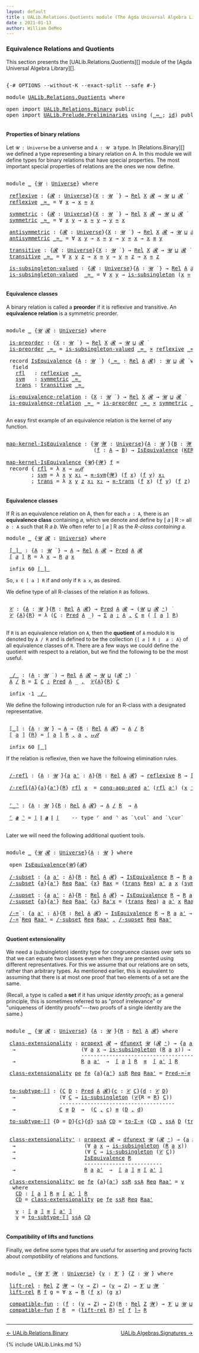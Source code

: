 ```yaml
---
layout: default
title : UALib.Relations.Quotients module (The Agda Universal Algebra Library)
date : 2021-01-13
author: William DeMeo
---
```


### <a id="equivalence-relations-and-quotients">Equivalence Relations and Quotients</a>

This section presents the [UALib.Relations.Quotients][] module of the [Agda Universal Algebra Library][].

<pre class="Agda">

<a id="354" class="Symbol">{-#</a> <a id="358" class="Keyword">OPTIONS</a> <a id="366" class="Pragma">--without-K</a> <a id="378" class="Pragma">--exact-split</a> <a id="392" class="Pragma">--safe</a> <a id="399" class="Symbol">#-}</a>

<a id="404" class="Keyword">module</a> <a id="411" href="UALib.Relations.Quotients.html" class="Module">UALib.Relations.Quotients</a> <a id="437" class="Keyword">where</a>

<a id="444" class="Keyword">open</a> <a id="449" class="Keyword">import</a> <a id="456" href="UALib.Relations.Binary.html" class="Module">UALib.Relations.Binary</a> <a id="479" class="Keyword">public</a>
<a id="486" class="Keyword">open</a> <a id="491" class="Keyword">import</a> <a id="498" href="UALib.Prelude.Preliminaries.html" class="Module">UALib.Prelude.Preliminaries</a> <a id="526" class="Keyword">using</a> <a id="532" class="Symbol">(</a><a id="533" href="MGS-MLTT.html#7080" class="Function Operator">_⇔_</a><a id="536" class="Symbol">;</a> <a id="538" href="MGS-MLTT.html#3744" class="Function">id</a><a id="540" class="Symbol">)</a> <a id="542" class="Keyword">public</a>

</pre>


#### <a id="properties-of-binary-relations">Properties of binary relations</a>

Let `𝓤 : Universe` be a universe and `A : 𝓤 ̇` a type.  In [Relations.Binary][] we defined a type representing a binary relation on A.  In this module we will define types for binary relations that have special properties. The most important special properties of relations are the ones we now define.

<pre class="Agda">

<a id="960" class="Keyword">module</a> <a id="967" href="UALib.Relations.Quotients.html#967" class="Module">_</a> <a id="969" class="Symbol">{</a><a id="970" href="UALib.Relations.Quotients.html#970" class="Bound">𝓤</a> <a id="972" class="Symbol">:</a> <a id="974" href="universes.html#551" class="Postulate">Universe</a><a id="982" class="Symbol">}</a> <a id="984" class="Keyword">where</a>

 <a id="992" href="UALib.Relations.Quotients.html#992" class="Function">reflexive</a> <a id="1002" class="Symbol">:</a> <a id="1004" class="Symbol">{</a><a id="1005" href="UALib.Relations.Quotients.html#1005" class="Bound">𝓡</a> <a id="1007" class="Symbol">:</a> <a id="1009" href="universes.html#551" class="Postulate">Universe</a><a id="1017" class="Symbol">}{</a><a id="1019" href="UALib.Relations.Quotients.html#1019" class="Bound">X</a> <a id="1021" class="Symbol">:</a> <a id="1023" href="UALib.Relations.Quotients.html#970" class="Bound">𝓤</a> <a id="1025" href="universes.html#758" class="Function Operator">̇</a> <a id="1027" class="Symbol">}</a> <a id="1029" class="Symbol">→</a> <a id="1031" href="UALib.Relations.Binary.html#1475" class="Function">Rel</a> <a id="1035" href="UALib.Relations.Quotients.html#1019" class="Bound">X</a> <a id="1037" href="UALib.Relations.Quotients.html#1005" class="Bound">𝓡</a> <a id="1039" class="Symbol">→</a> <a id="1041" href="UALib.Relations.Quotients.html#970" class="Bound">𝓤</a> <a id="1043" href="Agda.Primitive.html#636" class="Primitive Operator">⊔</a> <a id="1045" href="UALib.Relations.Quotients.html#1005" class="Bound">𝓡</a> <a id="1047" href="universes.html#758" class="Function Operator">̇</a>
 <a id="1050" href="UALib.Relations.Quotients.html#992" class="Function">reflexive</a> <a id="1060" href="UALib.Relations.Quotients.html#1060" class="Bound Operator">_≈_</a> <a id="1064" class="Symbol">=</a> <a id="1066" class="Symbol">∀</a> <a id="1068" href="UALib.Relations.Quotients.html#1068" class="Bound">x</a> <a id="1070" class="Symbol">→</a> <a id="1072" href="UALib.Relations.Quotients.html#1068" class="Bound">x</a> <a id="1074" href="UALib.Relations.Quotients.html#1060" class="Bound Operator">≈</a> <a id="1076" href="UALib.Relations.Quotients.html#1068" class="Bound">x</a>

 <a id="1080" href="UALib.Relations.Quotients.html#1080" class="Function">symmetric</a> <a id="1090" class="Symbol">:</a> <a id="1092" class="Symbol">{</a><a id="1093" href="UALib.Relations.Quotients.html#1093" class="Bound">𝓡</a> <a id="1095" class="Symbol">:</a> <a id="1097" href="universes.html#551" class="Postulate">Universe</a><a id="1105" class="Symbol">}{</a><a id="1107" href="UALib.Relations.Quotients.html#1107" class="Bound">X</a> <a id="1109" class="Symbol">:</a> <a id="1111" href="UALib.Relations.Quotients.html#970" class="Bound">𝓤</a> <a id="1113" href="universes.html#758" class="Function Operator">̇</a> <a id="1115" class="Symbol">}</a> <a id="1117" class="Symbol">→</a> <a id="1119" href="UALib.Relations.Binary.html#1475" class="Function">Rel</a> <a id="1123" href="UALib.Relations.Quotients.html#1107" class="Bound">X</a> <a id="1125" href="UALib.Relations.Quotients.html#1093" class="Bound">𝓡</a> <a id="1127" class="Symbol">→</a> <a id="1129" href="UALib.Relations.Quotients.html#970" class="Bound">𝓤</a> <a id="1131" href="Agda.Primitive.html#636" class="Primitive Operator">⊔</a> <a id="1133" href="UALib.Relations.Quotients.html#1093" class="Bound">𝓡</a> <a id="1135" href="universes.html#758" class="Function Operator">̇</a>
 <a id="1138" href="UALib.Relations.Quotients.html#1080" class="Function">symmetric</a> <a id="1148" href="UALib.Relations.Quotients.html#1148" class="Bound Operator">_≈_</a> <a id="1152" class="Symbol">=</a> <a id="1154" class="Symbol">∀</a> <a id="1156" href="UALib.Relations.Quotients.html#1156" class="Bound">x</a> <a id="1158" href="UALib.Relations.Quotients.html#1158" class="Bound">y</a> <a id="1160" class="Symbol">→</a> <a id="1162" href="UALib.Relations.Quotients.html#1156" class="Bound">x</a> <a id="1164" href="UALib.Relations.Quotients.html#1148" class="Bound Operator">≈</a> <a id="1166" href="UALib.Relations.Quotients.html#1158" class="Bound">y</a> <a id="1168" class="Symbol">→</a> <a id="1170" href="UALib.Relations.Quotients.html#1158" class="Bound">y</a> <a id="1172" href="UALib.Relations.Quotients.html#1148" class="Bound Operator">≈</a> <a id="1174" href="UALib.Relations.Quotients.html#1156" class="Bound">x</a>

 <a id="1178" href="UALib.Relations.Quotients.html#1178" class="Function">antisymmetric</a> <a id="1192" class="Symbol">:</a> <a id="1194" class="Symbol">{</a><a id="1195" href="UALib.Relations.Quotients.html#1195" class="Bound">𝓡</a> <a id="1197" class="Symbol">:</a> <a id="1199" href="universes.html#551" class="Postulate">Universe</a><a id="1207" class="Symbol">}{</a><a id="1209" href="UALib.Relations.Quotients.html#1209" class="Bound">X</a> <a id="1211" class="Symbol">:</a> <a id="1213" href="UALib.Relations.Quotients.html#970" class="Bound">𝓤</a> <a id="1215" href="universes.html#758" class="Function Operator">̇</a> <a id="1217" class="Symbol">}</a> <a id="1219" class="Symbol">→</a> <a id="1221" href="UALib.Relations.Binary.html#1475" class="Function">Rel</a> <a id="1225" href="UALib.Relations.Quotients.html#1209" class="Bound">X</a> <a id="1227" href="UALib.Relations.Quotients.html#1195" class="Bound">𝓡</a> <a id="1229" class="Symbol">→</a> <a id="1231" href="UALib.Relations.Quotients.html#970" class="Bound">𝓤</a> <a id="1233" href="Agda.Primitive.html#636" class="Primitive Operator">⊔</a> <a id="1235" href="UALib.Relations.Quotients.html#1195" class="Bound">𝓡</a> <a id="1237" href="universes.html#758" class="Function Operator">̇</a>
 <a id="1240" href="UALib.Relations.Quotients.html#1178" class="Function">antisymmetric</a> <a id="1254" href="UALib.Relations.Quotients.html#1254" class="Bound Operator">_≈_</a> <a id="1258" class="Symbol">=</a> <a id="1260" class="Symbol">∀</a> <a id="1262" href="UALib.Relations.Quotients.html#1262" class="Bound">x</a> <a id="1264" href="UALib.Relations.Quotients.html#1264" class="Bound">y</a> <a id="1266" class="Symbol">→</a> <a id="1268" href="UALib.Relations.Quotients.html#1262" class="Bound">x</a> <a id="1270" href="UALib.Relations.Quotients.html#1254" class="Bound Operator">≈</a> <a id="1272" href="UALib.Relations.Quotients.html#1264" class="Bound">y</a> <a id="1274" class="Symbol">→</a> <a id="1276" href="UALib.Relations.Quotients.html#1264" class="Bound">y</a> <a id="1278" href="UALib.Relations.Quotients.html#1254" class="Bound Operator">≈</a> <a id="1280" href="UALib.Relations.Quotients.html#1262" class="Bound">x</a> <a id="1282" class="Symbol">→</a> <a id="1284" href="UALib.Relations.Quotients.html#1262" class="Bound">x</a> <a id="1286" href="UALib.Prelude.Preliminaries.html#5556" class="Datatype Operator">≡</a> <a id="1288" href="UALib.Relations.Quotients.html#1264" class="Bound">y</a>

 <a id="1292" href="UALib.Relations.Quotients.html#1292" class="Function">transitive</a> <a id="1303" class="Symbol">:</a> <a id="1305" class="Symbol">{</a><a id="1306" href="UALib.Relations.Quotients.html#1306" class="Bound">𝓡</a> <a id="1308" class="Symbol">:</a> <a id="1310" href="universes.html#551" class="Postulate">Universe</a><a id="1318" class="Symbol">}{</a><a id="1320" href="UALib.Relations.Quotients.html#1320" class="Bound">X</a> <a id="1322" class="Symbol">:</a> <a id="1324" href="UALib.Relations.Quotients.html#970" class="Bound">𝓤</a> <a id="1326" href="universes.html#758" class="Function Operator">̇</a> <a id="1328" class="Symbol">}</a> <a id="1330" class="Symbol">→</a> <a id="1332" href="UALib.Relations.Binary.html#1475" class="Function">Rel</a> <a id="1336" href="UALib.Relations.Quotients.html#1320" class="Bound">X</a> <a id="1338" href="UALib.Relations.Quotients.html#1306" class="Bound">𝓡</a> <a id="1340" class="Symbol">→</a> <a id="1342" href="UALib.Relations.Quotients.html#970" class="Bound">𝓤</a> <a id="1344" href="Agda.Primitive.html#636" class="Primitive Operator">⊔</a> <a id="1346" href="UALib.Relations.Quotients.html#1306" class="Bound">𝓡</a> <a id="1348" href="universes.html#758" class="Function Operator">̇</a>
 <a id="1351" href="UALib.Relations.Quotients.html#1292" class="Function">transitive</a> <a id="1362" href="UALib.Relations.Quotients.html#1362" class="Bound Operator">_≈_</a> <a id="1366" class="Symbol">=</a> <a id="1368" class="Symbol">∀</a> <a id="1370" href="UALib.Relations.Quotients.html#1370" class="Bound">x</a> <a id="1372" href="UALib.Relations.Quotients.html#1372" class="Bound">y</a> <a id="1374" href="UALib.Relations.Quotients.html#1374" class="Bound">z</a> <a id="1376" class="Symbol">→</a> <a id="1378" href="UALib.Relations.Quotients.html#1370" class="Bound">x</a> <a id="1380" href="UALib.Relations.Quotients.html#1362" class="Bound Operator">≈</a> <a id="1382" href="UALib.Relations.Quotients.html#1372" class="Bound">y</a> <a id="1384" class="Symbol">→</a> <a id="1386" href="UALib.Relations.Quotients.html#1372" class="Bound">y</a> <a id="1388" href="UALib.Relations.Quotients.html#1362" class="Bound Operator">≈</a> <a id="1390" href="UALib.Relations.Quotients.html#1374" class="Bound">z</a> <a id="1392" class="Symbol">→</a> <a id="1394" href="UALib.Relations.Quotients.html#1370" class="Bound">x</a> <a id="1396" href="UALib.Relations.Quotients.html#1362" class="Bound Operator">≈</a> <a id="1398" href="UALib.Relations.Quotients.html#1374" class="Bound">z</a>

 <a id="1402" href="UALib.Relations.Quotients.html#1402" class="Function">is-subsingleton-valued</a> <a id="1425" class="Symbol">:</a> <a id="1427" class="Symbol">{</a><a id="1428" href="UALib.Relations.Quotients.html#1428" class="Bound">𝓡</a> <a id="1430" class="Symbol">:</a> <a id="1432" href="universes.html#551" class="Postulate">Universe</a><a id="1440" class="Symbol">}{</a><a id="1442" href="UALib.Relations.Quotients.html#1442" class="Bound">A</a> <a id="1444" class="Symbol">:</a> <a id="1446" href="UALib.Relations.Quotients.html#970" class="Bound">𝓤</a> <a id="1448" href="universes.html#758" class="Function Operator">̇</a> <a id="1450" class="Symbol">}</a> <a id="1452" class="Symbol">→</a> <a id="1454" href="UALib.Relations.Binary.html#1475" class="Function">Rel</a> <a id="1458" href="UALib.Relations.Quotients.html#1442" class="Bound">A</a> <a id="1460" href="UALib.Relations.Quotients.html#1428" class="Bound">𝓡</a> <a id="1462" class="Symbol">→</a> <a id="1464" href="UALib.Relations.Quotients.html#970" class="Bound">𝓤</a> <a id="1466" href="Agda.Primitive.html#636" class="Primitive Operator">⊔</a> <a id="1468" href="UALib.Relations.Quotients.html#1428" class="Bound">𝓡</a> <a id="1470" href="universes.html#758" class="Function Operator">̇</a>
 <a id="1473" href="UALib.Relations.Quotients.html#1402" class="Function">is-subsingleton-valued</a>  <a id="1497" href="UALib.Relations.Quotients.html#1497" class="Bound Operator">_≈_</a> <a id="1501" class="Symbol">=</a> <a id="1503" class="Symbol">∀</a> <a id="1505" href="UALib.Relations.Quotients.html#1505" class="Bound">x</a> <a id="1507" href="UALib.Relations.Quotients.html#1507" class="Bound">y</a> <a id="1509" class="Symbol">→</a> <a id="1511" href="MGS-Basic-UF.html#743" class="Function">is-subsingleton</a> <a id="1527" class="Symbol">(</a><a id="1528" href="UALib.Relations.Quotients.html#1505" class="Bound">x</a> <a id="1530" href="UALib.Relations.Quotients.html#1497" class="Bound Operator">≈</a> <a id="1532" href="UALib.Relations.Quotients.html#1507" class="Bound">y</a><a id="1533" class="Symbol">)</a>

</pre>



#### <a id="equivalence-classes">Equivalence classes</a>

A binary relation is called a **preorder** if it is reflexive and transitive. An **equivalence relation** is a symmetric preorder.


<pre class="Agda">

<a id="1755" class="Keyword">module</a> <a id="1762" href="UALib.Relations.Quotients.html#1762" class="Module">_</a> <a id="1764" class="Symbol">{</a><a id="1765" href="UALib.Relations.Quotients.html#1765" class="Bound">𝓤</a> <a id="1767" href="UALib.Relations.Quotients.html#1767" class="Bound">𝓡</a> <a id="1769" class="Symbol">:</a> <a id="1771" href="universes.html#551" class="Postulate">Universe</a><a id="1779" class="Symbol">}</a> <a id="1781" class="Keyword">where</a>

 <a id="1789" href="UALib.Relations.Quotients.html#1789" class="Function">is-preorder</a> <a id="1801" class="Symbol">:</a> <a id="1803" class="Symbol">{</a><a id="1804" href="UALib.Relations.Quotients.html#1804" class="Bound">X</a> <a id="1806" class="Symbol">:</a> <a id="1808" href="UALib.Relations.Quotients.html#1765" class="Bound">𝓤</a> <a id="1810" href="universes.html#758" class="Function Operator">̇</a> <a id="1812" class="Symbol">}</a> <a id="1814" class="Symbol">→</a> <a id="1816" href="UALib.Relations.Binary.html#1475" class="Function">Rel</a> <a id="1820" href="UALib.Relations.Quotients.html#1804" class="Bound">X</a> <a id="1822" href="UALib.Relations.Quotients.html#1767" class="Bound">𝓡</a> <a id="1824" class="Symbol">→</a> <a id="1826" href="UALib.Relations.Quotients.html#1765" class="Bound">𝓤</a> <a id="1828" href="Agda.Primitive.html#636" class="Primitive Operator">⊔</a> <a id="1830" href="UALib.Relations.Quotients.html#1767" class="Bound">𝓡</a> <a id="1832" href="universes.html#758" class="Function Operator">̇</a>
 <a id="1835" href="UALib.Relations.Quotients.html#1789" class="Function">is-preorder</a> <a id="1847" href="UALib.Relations.Quotients.html#1847" class="Bound Operator">_≈_</a> <a id="1851" class="Symbol">=</a> <a id="1853" href="UALib.Relations.Quotients.html#1402" class="Function">is-subsingleton-valued</a> <a id="1876" href="UALib.Relations.Quotients.html#1847" class="Bound Operator">_≈_</a> <a id="1880" href="MGS-MLTT.html#3515" class="Function Operator">×</a> <a id="1882" href="UALib.Relations.Quotients.html#992" class="Function">reflexive</a> <a id="1892" href="UALib.Relations.Quotients.html#1847" class="Bound Operator">_≈_</a> <a id="1896" href="MGS-MLTT.html#3515" class="Function Operator">×</a> <a id="1898" href="UALib.Relations.Quotients.html#1292" class="Function">transitive</a> <a id="1909" href="UALib.Relations.Quotients.html#1847" class="Bound Operator">_≈_</a>

 <a id="1915" class="Keyword">record</a> <a id="1922" href="UALib.Relations.Quotients.html#1922" class="Record">IsEquivalence</a> <a id="1936" class="Symbol">{</a><a id="1937" href="UALib.Relations.Quotients.html#1937" class="Bound">A</a> <a id="1939" class="Symbol">:</a> <a id="1941" href="UALib.Relations.Quotients.html#1765" class="Bound">𝓤</a> <a id="1943" href="universes.html#758" class="Function Operator">̇</a> <a id="1945" class="Symbol">}</a> <a id="1947" class="Symbol">(</a><a id="1948" href="UALib.Relations.Quotients.html#1948" class="Bound Operator">_≈_</a> <a id="1952" class="Symbol">:</a> <a id="1954" href="UALib.Relations.Binary.html#1475" class="Function">Rel</a> <a id="1958" href="UALib.Relations.Quotients.html#1937" class="Bound">A</a> <a id="1960" href="UALib.Relations.Quotients.html#1767" class="Bound">𝓡</a><a id="1961" class="Symbol">)</a> <a id="1963" class="Symbol">:</a> <a id="1965" href="UALib.Relations.Quotients.html#1765" class="Bound">𝓤</a> <a id="1967" href="Agda.Primitive.html#636" class="Primitive Operator">⊔</a> <a id="1969" href="UALib.Relations.Quotients.html#1767" class="Bound">𝓡</a> <a id="1971" href="universes.html#758" class="Function Operator">̇</a> <a id="1973" class="Keyword">where</a>
  <a id="1981" class="Keyword">field</a>
   <a id="1990" href="UALib.Relations.Quotients.html#1990" class="Field">rfl</a>   <a id="1996" class="Symbol">:</a> <a id="1998" href="UALib.Relations.Quotients.html#992" class="Function">reflexive</a> <a id="2008" href="UALib.Relations.Quotients.html#1948" class="Bound Operator">_≈_</a>
   <a id="2015" href="UALib.Relations.Quotients.html#2015" class="Field">sym</a>   <a id="2021" class="Symbol">:</a> <a id="2023" href="UALib.Relations.Quotients.html#1080" class="Function">symmetric</a> <a id="2033" href="UALib.Relations.Quotients.html#1948" class="Bound Operator">_≈_</a>
   <a id="2040" href="UALib.Relations.Quotients.html#2040" class="Field">trans</a> <a id="2046" class="Symbol">:</a> <a id="2048" href="UALib.Relations.Quotients.html#1292" class="Function">transitive</a> <a id="2059" href="UALib.Relations.Quotients.html#1948" class="Bound Operator">_≈_</a>

 <a id="2065" href="UALib.Relations.Quotients.html#2065" class="Function">is-equivalence-relation</a> <a id="2089" class="Symbol">:</a> <a id="2091" class="Symbol">{</a><a id="2092" href="UALib.Relations.Quotients.html#2092" class="Bound">X</a> <a id="2094" class="Symbol">:</a> <a id="2096" href="UALib.Relations.Quotients.html#1765" class="Bound">𝓤</a> <a id="2098" href="universes.html#758" class="Function Operator">̇</a> <a id="2100" class="Symbol">}</a> <a id="2102" class="Symbol">→</a> <a id="2104" href="UALib.Relations.Binary.html#1475" class="Function">Rel</a> <a id="2108" href="UALib.Relations.Quotients.html#2092" class="Bound">X</a> <a id="2110" href="UALib.Relations.Quotients.html#1767" class="Bound">𝓡</a> <a id="2112" class="Symbol">→</a> <a id="2114" href="UALib.Relations.Quotients.html#1765" class="Bound">𝓤</a> <a id="2116" href="Agda.Primitive.html#636" class="Primitive Operator">⊔</a> <a id="2118" href="UALib.Relations.Quotients.html#1767" class="Bound">𝓡</a> <a id="2120" href="universes.html#758" class="Function Operator">̇</a>
 <a id="2123" href="UALib.Relations.Quotients.html#2065" class="Function">is-equivalence-relation</a> <a id="2147" href="UALib.Relations.Quotients.html#2147" class="Bound Operator">_≈_</a> <a id="2151" class="Symbol">=</a> <a id="2153" href="UALib.Relations.Quotients.html#1789" class="Function">is-preorder</a> <a id="2165" href="UALib.Relations.Quotients.html#2147" class="Bound Operator">_≈_</a> <a id="2169" href="MGS-MLTT.html#3515" class="Function Operator">×</a> <a id="2171" href="UALib.Relations.Quotients.html#1080" class="Function">symmetric</a> <a id="2181" href="UALib.Relations.Quotients.html#2147" class="Bound Operator">_≈_</a>

</pre>

An easy first example of an equivalence relation is the kernel of any function.

<pre class="Agda">

<a id="map-kernel-IsEquivalence"></a><a id="2293" href="UALib.Relations.Quotients.html#2293" class="Function">map-kernel-IsEquivalence</a> <a id="2318" class="Symbol">:</a> <a id="2320" class="Symbol">{</a><a id="2321" href="UALib.Relations.Quotients.html#2321" class="Bound">𝓤</a> <a id="2323" href="UALib.Relations.Quotients.html#2323" class="Bound">𝓦</a> <a id="2325" class="Symbol">:</a> <a id="2327" href="universes.html#551" class="Postulate">Universe</a><a id="2335" class="Symbol">}{</a><a id="2337" href="UALib.Relations.Quotients.html#2337" class="Bound">A</a> <a id="2339" class="Symbol">:</a> <a id="2341" href="UALib.Relations.Quotients.html#2321" class="Bound">𝓤</a> <a id="2343" href="universes.html#758" class="Function Operator">̇</a><a id="2344" class="Symbol">}{</a><a id="2346" href="UALib.Relations.Quotients.html#2346" class="Bound">B</a> <a id="2348" class="Symbol">:</a> <a id="2350" href="UALib.Relations.Quotients.html#2323" class="Bound">𝓦</a> <a id="2352" href="universes.html#758" class="Function Operator">̇</a><a id="2353" class="Symbol">}</a>
                            <a id="2383" class="Symbol">(</a><a id="2384" href="UALib.Relations.Quotients.html#2384" class="Bound">f</a> <a id="2386" class="Symbol">:</a> <a id="2388" href="UALib.Relations.Quotients.html#2337" class="Bound">A</a> <a id="2390" class="Symbol">→</a> <a id="2392" href="UALib.Relations.Quotients.html#2346" class="Bound">B</a><a id="2393" class="Symbol">)</a> <a id="2395" class="Symbol">→</a> <a id="2397" href="UALib.Relations.Quotients.html#1922" class="Record">IsEquivalence</a> <a id="2411" class="Symbol">(</a><a id="2412" href="UALib.Relations.Binary.html#1537" class="Function">KER-rel</a><a id="2419" class="Symbol">{</a><a id="2420" href="UALib.Relations.Quotients.html#2321" class="Bound">𝓤</a><a id="2421" class="Symbol">}{</a><a id="2423" href="UALib.Relations.Quotients.html#2323" class="Bound">𝓦</a><a id="2424" class="Symbol">}</a> <a id="2426" href="UALib.Relations.Quotients.html#2384" class="Bound">f</a><a id="2427" class="Symbol">)</a>

<a id="2430" href="UALib.Relations.Quotients.html#2293" class="Function">map-kernel-IsEquivalence</a> <a id="2455" class="Symbol">{</a><a id="2456" href="UALib.Relations.Quotients.html#2456" class="Bound">𝓤</a><a id="2457" class="Symbol">}{</a><a id="2459" href="UALib.Relations.Quotients.html#2459" class="Bound">𝓦</a><a id="2460" class="Symbol">}</a> <a id="2462" href="UALib.Relations.Quotients.html#2462" class="Bound">f</a> <a id="2464" class="Symbol">=</a>
 <a id="2467" class="Keyword">record</a> <a id="2474" class="Symbol">{</a> <a id="2476" href="UALib.Relations.Quotients.html#1990" class="Field">rfl</a> <a id="2480" class="Symbol">=</a> <a id="2482" class="Symbol">λ</a> <a id="2484" href="UALib.Relations.Quotients.html#2484" class="Bound">x</a> <a id="2486" class="Symbol">→</a> <a id="2488" href="UALib.Prelude.Preliminaries.html#5570" class="InductiveConstructor">𝓇ℯ𝒻𝓁</a>
        <a id="2501" class="Symbol">;</a> <a id="2503" href="UALib.Relations.Quotients.html#2015" class="Field">sym</a> <a id="2507" class="Symbol">=</a> <a id="2509" class="Symbol">λ</a> <a id="2511" href="UALib.Relations.Quotients.html#2511" class="Bound">x</a> <a id="2513" href="UALib.Relations.Quotients.html#2513" class="Bound">y</a> <a id="2515" href="UALib.Relations.Quotients.html#2515" class="Bound">x₁</a> <a id="2518" class="Symbol">→</a> <a id="2520" href="UALib.Prelude.Equality.html#1534" class="Function">≡-sym</a><a id="2525" class="Symbol">{</a><a id="2526" href="UALib.Relations.Quotients.html#2459" class="Bound">𝓦</a><a id="2527" class="Symbol">}</a> <a id="2529" class="Symbol">(</a><a id="2530" href="UALib.Relations.Quotients.html#2462" class="Bound">f</a> <a id="2532" href="UALib.Relations.Quotients.html#2511" class="Bound">x</a><a id="2533" class="Symbol">)</a> <a id="2535" class="Symbol">(</a><a id="2536" href="UALib.Relations.Quotients.html#2462" class="Bound">f</a> <a id="2538" href="UALib.Relations.Quotients.html#2513" class="Bound">y</a><a id="2539" class="Symbol">)</a> <a id="2541" href="UALib.Relations.Quotients.html#2515" class="Bound">x₁</a>
        <a id="2552" class="Symbol">;</a> <a id="2554" href="UALib.Relations.Quotients.html#2040" class="Field">trans</a> <a id="2560" class="Symbol">=</a> <a id="2562" class="Symbol">λ</a> <a id="2564" href="UALib.Relations.Quotients.html#2564" class="Bound">x</a> <a id="2566" href="UALib.Relations.Quotients.html#2566" class="Bound">y</a> <a id="2568" href="UALib.Relations.Quotients.html#2568" class="Bound">z</a> <a id="2570" href="UALib.Relations.Quotients.html#2570" class="Bound">x₁</a> <a id="2573" href="UALib.Relations.Quotients.html#2573" class="Bound">x₂</a> <a id="2576" class="Symbol">→</a> <a id="2578" href="UALib.Prelude.Equality.html#1599" class="Function">≡-trans</a> <a id="2586" class="Symbol">(</a><a id="2587" href="UALib.Relations.Quotients.html#2462" class="Bound">f</a> <a id="2589" href="UALib.Relations.Quotients.html#2564" class="Bound">x</a><a id="2590" class="Symbol">)</a> <a id="2592" class="Symbol">(</a><a id="2593" href="UALib.Relations.Quotients.html#2462" class="Bound">f</a> <a id="2595" href="UALib.Relations.Quotients.html#2566" class="Bound">y</a><a id="2596" class="Symbol">)</a> <a id="2598" class="Symbol">(</a><a id="2599" href="UALib.Relations.Quotients.html#2462" class="Bound">f</a> <a id="2601" href="UALib.Relations.Quotients.html#2568" class="Bound">z</a><a id="2602" class="Symbol">)</a> <a id="2604" href="UALib.Relations.Quotients.html#2570" class="Bound">x₁</a> <a id="2607" href="UALib.Relations.Quotients.html#2573" class="Bound">x₂</a> <a id="2610" class="Symbol">}</a>

</pre>




#### <a id="equivalence-classes">Equivalence classes</a>

If R is an equivalence relation on A, then for each `𝑎 : A`, there is an **equivalence class** containing 𝑎, which we denote and define by [ 𝑎 ] R := all `𝑏 : A` such that R 𝑎 𝑏. We often refer to [ 𝑎 ] R as the *R-class containing* 𝑎.

<pre class="Agda">
<a id="2936" class="Keyword">module</a> <a id="2943" href="UALib.Relations.Quotients.html#2943" class="Module">_</a> <a id="2945" class="Symbol">{</a><a id="2946" href="UALib.Relations.Quotients.html#2946" class="Bound">𝓤</a> <a id="2948" href="UALib.Relations.Quotients.html#2948" class="Bound">𝓡</a> <a id="2950" class="Symbol">:</a> <a id="2952" href="universes.html#551" class="Postulate">Universe</a><a id="2960" class="Symbol">}</a> <a id="2962" class="Keyword">where</a>

 <a id="2970" href="UALib.Relations.Quotients.html#2970" class="Function Operator">[_]_</a> <a id="2975" class="Symbol">:</a> <a id="2977" class="Symbol">{</a><a id="2978" href="UALib.Relations.Quotients.html#2978" class="Bound">A</a> <a id="2980" class="Symbol">:</a> <a id="2982" href="UALib.Relations.Quotients.html#2946" class="Bound">𝓤</a> <a id="2984" href="universes.html#758" class="Function Operator">̇</a> <a id="2986" class="Symbol">}</a> <a id="2988" class="Symbol">→</a> <a id="2990" href="UALib.Relations.Quotients.html#2978" class="Bound">A</a> <a id="2992" class="Symbol">→</a> <a id="2994" href="UALib.Relations.Binary.html#1475" class="Function">Rel</a> <a id="2998" href="UALib.Relations.Quotients.html#2978" class="Bound">A</a> <a id="3000" href="UALib.Relations.Quotients.html#2948" class="Bound">𝓡</a> <a id="3002" class="Symbol">→</a> <a id="3004" href="UALib.Relations.Unary.html#1071" class="Function">Pred</a> <a id="3009" href="UALib.Relations.Quotients.html#2978" class="Bound">A</a> <a id="3011" href="UALib.Relations.Quotients.html#2948" class="Bound">𝓡</a>
 <a id="3014" href="UALib.Relations.Quotients.html#2970" class="Function Operator">[</a> <a id="3016" href="UALib.Relations.Quotients.html#3016" class="Bound">𝑎</a> <a id="3018" href="UALib.Relations.Quotients.html#2970" class="Function Operator">]</a> <a id="3020" href="UALib.Relations.Quotients.html#3020" class="Bound">R</a> <a id="3022" class="Symbol">=</a> <a id="3024" class="Symbol">λ</a> <a id="3026" href="UALib.Relations.Quotients.html#3026" class="Bound">x</a> <a id="3028" class="Symbol">→</a> <a id="3030" href="UALib.Relations.Quotients.html#3020" class="Bound">R</a> <a id="3032" href="UALib.Relations.Quotients.html#3016" class="Bound">𝑎</a> <a id="3034" href="UALib.Relations.Quotients.html#3026" class="Bound">x</a>

 <a id="3038" class="Keyword">infix</a> <a id="3044" class="Number">60</a> <a id="3047" href="UALib.Relations.Quotients.html#2970" class="Function Operator">[_]_</a>
</pre>

So, `x ∈ [ a ] R` if and only if `R a x`, as desired.

We define type of all R-classes of the relation `R` as follows.

<pre class="Agda">

 <a id="3199" href="UALib.Relations.Quotients.html#3199" class="Function">𝒞</a> <a id="3201" class="Symbol">:</a> <a id="3203" class="Symbol">{</a><a id="3204" href="UALib.Relations.Quotients.html#3204" class="Bound">A</a> <a id="3206" class="Symbol">:</a> <a id="3208" href="UALib.Relations.Quotients.html#2946" class="Bound">𝓤</a> <a id="3210" href="universes.html#758" class="Function Operator">̇</a><a id="3211" class="Symbol">}{</a><a id="3213" href="UALib.Relations.Quotients.html#3213" class="Bound">R</a> <a id="3215" class="Symbol">:</a> <a id="3217" href="UALib.Relations.Binary.html#1475" class="Function">Rel</a> <a id="3221" href="UALib.Relations.Quotients.html#3204" class="Bound">A</a> <a id="3223" href="UALib.Relations.Quotients.html#2948" class="Bound">𝓡</a><a id="3224" class="Symbol">}</a> <a id="3226" class="Symbol">→</a> <a id="3228" href="UALib.Relations.Unary.html#1071" class="Function">Pred</a> <a id="3233" href="UALib.Relations.Quotients.html#3204" class="Bound">A</a> <a id="3235" href="UALib.Relations.Quotients.html#2948" class="Bound">𝓡</a> <a id="3237" class="Symbol">→</a> <a id="3239" class="Symbol">(</a><a id="3240" href="UALib.Relations.Quotients.html#2946" class="Bound">𝓤</a> <a id="3242" href="Agda.Primitive.html#636" class="Primitive Operator">⊔</a> <a id="3244" href="UALib.Relations.Quotients.html#2948" class="Bound">𝓡</a> <a id="3246" href="universes.html#527" class="Primitive Operator">⁺</a><a id="3247" class="Symbol">)</a> <a id="3249" href="universes.html#758" class="Function Operator">̇</a>
 <a id="3252" href="UALib.Relations.Quotients.html#3199" class="Function">𝒞</a> <a id="3254" class="Symbol">{</a><a id="3255" href="UALib.Relations.Quotients.html#3255" class="Bound">A</a><a id="3256" class="Symbol">}{</a><a id="3258" href="UALib.Relations.Quotients.html#3258" class="Bound">R</a><a id="3259" class="Symbol">}</a> <a id="3261" class="Symbol">=</a> <a id="3263" class="Symbol">λ</a> <a id="3265" class="Symbol">(</a><a id="3266" href="UALib.Relations.Quotients.html#3266" class="Bound">C</a> <a id="3268" class="Symbol">:</a> <a id="3270" href="UALib.Relations.Unary.html#1071" class="Function">Pred</a> <a id="3275" href="UALib.Relations.Quotients.html#3255" class="Bound">A</a> <a id="3277" class="Symbol">_)</a> <a id="3280" class="Symbol">→</a> <a id="3282" href="MGS-MLTT.html#3074" class="Function">Σ</a> <a id="3284" href="UALib.Relations.Quotients.html#3284" class="Bound">a</a> <a id="3286" href="MGS-MLTT.html#3074" class="Function">꞉</a> <a id="3288" href="UALib.Relations.Quotients.html#3255" class="Bound">A</a> <a id="3290" href="MGS-MLTT.html#3074" class="Function">,</a> <a id="3292" href="UALib.Relations.Quotients.html#3266" class="Bound">C</a> <a id="3294" href="UALib.Prelude.Preliminaries.html#5556" class="Datatype Operator">≡</a> <a id="3296" class="Symbol">(</a> <a id="3298" href="UALib.Relations.Quotients.html#2970" class="Function Operator">[</a> <a id="3300" href="UALib.Relations.Quotients.html#3284" class="Bound">a</a> <a id="3302" href="UALib.Relations.Quotients.html#2970" class="Function Operator">]</a> <a id="3304" href="UALib.Relations.Quotients.html#3258" class="Bound">R</a><a id="3305" class="Symbol">)</a>

</pre>

If `R` is an equivalence relation on `A`, then the **quotient** of `A` modulo `R` is denoted by `A / R` and is defined to be the collection `{[ 𝑎 ] R ∣  𝑎 : A}` of all equivalence classes of `R`. There are a few ways we could define the quotient with respect to a relation, but we find the following to be the most useful.

<pre class="Agda">

 <a id="3659" href="UALib.Relations.Quotients.html#3659" class="Function Operator">_/_</a> <a id="3663" class="Symbol">:</a> <a id="3665" class="Symbol">(</a><a id="3666" href="UALib.Relations.Quotients.html#3666" class="Bound">A</a> <a id="3668" class="Symbol">:</a> <a id="3670" href="UALib.Relations.Quotients.html#2946" class="Bound">𝓤</a> <a id="3672" href="universes.html#758" class="Function Operator">̇</a> <a id="3674" class="Symbol">)</a> <a id="3676" class="Symbol">→</a> <a id="3678" href="UALib.Relations.Binary.html#1475" class="Function">Rel</a> <a id="3682" href="UALib.Relations.Quotients.html#3666" class="Bound">A</a> <a id="3684" href="UALib.Relations.Quotients.html#2948" class="Bound">𝓡</a> <a id="3686" class="Symbol">→</a> <a id="3688" href="UALib.Relations.Quotients.html#2946" class="Bound">𝓤</a> <a id="3690" href="Agda.Primitive.html#636" class="Primitive Operator">⊔</a> <a id="3692" class="Symbol">(</a><a id="3693" href="UALib.Relations.Quotients.html#2948" class="Bound">𝓡</a> <a id="3695" href="universes.html#527" class="Primitive Operator">⁺</a><a id="3696" class="Symbol">)</a> <a id="3698" href="universes.html#758" class="Function Operator">̇</a>
 <a id="3701" href="UALib.Relations.Quotients.html#3701" class="Bound">A</a> <a id="3703" href="UALib.Relations.Quotients.html#3659" class="Function Operator">/</a> <a id="3705" href="UALib.Relations.Quotients.html#3705" class="Bound">R</a> <a id="3707" class="Symbol">=</a> <a id="3709" href="MGS-MLTT.html#3074" class="Function">Σ</a> <a id="3711" href="UALib.Relations.Quotients.html#3711" class="Bound">C</a> <a id="3713" href="MGS-MLTT.html#3074" class="Function">꞉</a> <a id="3715" href="UALib.Relations.Unary.html#1071" class="Function">Pred</a> <a id="3720" href="UALib.Relations.Quotients.html#3701" class="Bound">A</a> <a id="3722" class="Symbol">_</a> <a id="3724" href="MGS-MLTT.html#3074" class="Function">,</a>  <a id="3727" href="UALib.Relations.Quotients.html#3199" class="Function">𝒞</a><a id="3728" class="Symbol">{</a><a id="3729" href="UALib.Relations.Quotients.html#3701" class="Bound">A</a><a id="3730" class="Symbol">}{</a><a id="3732" href="UALib.Relations.Quotients.html#3705" class="Bound">R</a><a id="3733" class="Symbol">}</a> <a id="3735" href="UALib.Relations.Quotients.html#3711" class="Bound">C</a>

 <a id="3739" class="Keyword">infix</a> <a id="3745" class="Number">-1</a> <a id="3748" href="UALib.Relations.Quotients.html#3659" class="Function Operator">_/_</a>
</pre>

We define the following introduction rule for an R-class with a designated representative.

<pre class="Agda">

 <a id="3871" href="UALib.Relations.Quotients.html#3871" class="Function Operator">⟦_⟧</a> <a id="3875" class="Symbol">:</a> <a id="3877" class="Symbol">{</a><a id="3878" href="UALib.Relations.Quotients.html#3878" class="Bound">A</a> <a id="3880" class="Symbol">:</a> <a id="3882" href="UALib.Relations.Quotients.html#2946" class="Bound">𝓤</a> <a id="3884" href="universes.html#758" class="Function Operator">̇</a><a id="3885" class="Symbol">}</a> <a id="3887" class="Symbol">→</a> <a id="3889" href="UALib.Relations.Quotients.html#3878" class="Bound">A</a> <a id="3891" class="Symbol">→</a> <a id="3893" class="Symbol">{</a><a id="3894" href="UALib.Relations.Quotients.html#3894" class="Bound">R</a> <a id="3896" class="Symbol">:</a> <a id="3898" href="UALib.Relations.Binary.html#1475" class="Function">Rel</a> <a id="3902" href="UALib.Relations.Quotients.html#3878" class="Bound">A</a> <a id="3904" href="UALib.Relations.Quotients.html#2948" class="Bound">𝓡</a><a id="3905" class="Symbol">}</a> <a id="3907" class="Symbol">→</a> <a id="3909" href="UALib.Relations.Quotients.html#3878" class="Bound">A</a> <a id="3911" href="UALib.Relations.Quotients.html#3659" class="Function Operator">/</a> <a id="3913" href="UALib.Relations.Quotients.html#3894" class="Bound">R</a>
 <a id="3916" href="UALib.Relations.Quotients.html#3871" class="Function Operator">⟦</a> <a id="3918" href="UALib.Relations.Quotients.html#3918" class="Bound">a</a> <a id="3920" href="UALib.Relations.Quotients.html#3871" class="Function Operator">⟧</a> <a id="3922" class="Symbol">{</a><a id="3923" href="UALib.Relations.Quotients.html#3923" class="Bound">R</a><a id="3924" class="Symbol">}</a> <a id="3926" class="Symbol">=</a> <a id="3928" href="UALib.Relations.Quotients.html#2970" class="Function Operator">[</a> <a id="3930" href="UALib.Relations.Quotients.html#3918" class="Bound">a</a> <a id="3932" href="UALib.Relations.Quotients.html#2970" class="Function Operator">]</a> <a id="3934" href="UALib.Relations.Quotients.html#3923" class="Bound">R</a> <a id="3936" href="UALib.Prelude.Preliminaries.html#5665" class="InductiveConstructor Operator">,</a> <a id="3938" href="UALib.Relations.Quotients.html#3918" class="Bound">a</a> <a id="3940" href="UALib.Prelude.Preliminaries.html#5665" class="InductiveConstructor Operator">,</a> <a id="3942" href="UALib.Prelude.Preliminaries.html#5570" class="InductiveConstructor">𝓇ℯ𝒻𝓁</a>

 <a id="3949" class="Keyword">infix</a> <a id="3955" class="Number">60</a> <a id="3958" href="UALib.Relations.Quotients.html#3871" class="Function Operator">⟦_⟧</a>
</pre>

If the relation is reflexive, then we have the following elimination rules.

<pre class="Agda">

 <a id="4066" href="UALib.Relations.Quotients.html#4066" class="Function">/-refl</a> <a id="4073" class="Symbol">:</a> <a id="4075" class="Symbol">{</a><a id="4076" href="UALib.Relations.Quotients.html#4076" class="Bound">A</a> <a id="4078" class="Symbol">:</a> <a id="4080" href="UALib.Relations.Quotients.html#2946" class="Bound">𝓤</a> <a id="4082" href="universes.html#758" class="Function Operator">̇</a><a id="4083" class="Symbol">}{</a><a id="4085" href="UALib.Relations.Quotients.html#4085" class="Bound">a</a> <a id="4087" href="UALib.Relations.Quotients.html#4087" class="Bound">a&#39;</a> <a id="4090" class="Symbol">:</a> <a id="4092" href="UALib.Relations.Quotients.html#4076" class="Bound">A</a><a id="4093" class="Symbol">}{</a><a id="4095" href="UALib.Relations.Quotients.html#4095" class="Bound">R</a> <a id="4097" class="Symbol">:</a> <a id="4099" href="UALib.Relations.Binary.html#1475" class="Function">Rel</a> <a id="4103" href="UALib.Relations.Quotients.html#4076" class="Bound">A</a> <a id="4105" href="UALib.Relations.Quotients.html#2948" class="Bound">𝓡</a><a id="4106" class="Symbol">}</a> <a id="4108" class="Symbol">→</a> <a id="4110" href="UALib.Relations.Quotients.html#992" class="Function">reflexive</a> <a id="4120" href="UALib.Relations.Quotients.html#4095" class="Bound">R</a> <a id="4122" class="Symbol">→</a> <a id="4124" href="UALib.Relations.Quotients.html#2970" class="Function Operator">[</a> <a id="4126" href="UALib.Relations.Quotients.html#4085" class="Bound">a</a> <a id="4128" href="UALib.Relations.Quotients.html#2970" class="Function Operator">]</a> <a id="4130" href="UALib.Relations.Quotients.html#4095" class="Bound">R</a> <a id="4132" href="UALib.Prelude.Preliminaries.html#5556" class="Datatype Operator">≡</a> <a id="4134" href="UALib.Relations.Quotients.html#2970" class="Function Operator">[</a> <a id="4136" href="UALib.Relations.Quotients.html#4087" class="Bound">a&#39;</a> <a id="4139" href="UALib.Relations.Quotients.html#2970" class="Function Operator">]</a> <a id="4141" href="UALib.Relations.Quotients.html#4095" class="Bound">R</a> <a id="4143" class="Symbol">→</a> <a id="4145" href="UALib.Relations.Quotients.html#4095" class="Bound">R</a> <a id="4147" href="UALib.Relations.Quotients.html#4085" class="Bound">a</a> <a id="4149" href="UALib.Relations.Quotients.html#4087" class="Bound">a&#39;</a>

 <a id="4154" href="UALib.Relations.Quotients.html#4066" class="Function">/-refl</a><a id="4160" class="Symbol">{</a><a id="4161" href="UALib.Relations.Quotients.html#4161" class="Bound">A</a><a id="4162" class="Symbol">}{</a><a id="4164" href="UALib.Relations.Quotients.html#4164" class="Bound">a</a><a id="4165" class="Symbol">}{</a><a id="4167" href="UALib.Relations.Quotients.html#4167" class="Bound">a&#39;</a><a id="4169" class="Symbol">}{</a><a id="4171" href="UALib.Relations.Quotients.html#4171" class="Bound">R</a><a id="4172" class="Symbol">}</a> <a id="4174" href="UALib.Relations.Quotients.html#4174" class="Bound">rfl</a> <a id="4178" href="UALib.Relations.Quotients.html#4178" class="Bound">x</a>  <a id="4181" class="Symbol">=</a> <a id="4183" href="UALib.Relations.Unary.html#5804" class="Function">cong-app-pred</a> <a id="4197" href="UALib.Relations.Quotients.html#4167" class="Bound">a&#39;</a> <a id="4200" class="Symbol">(</a><a id="4201" href="UALib.Relations.Quotients.html#4174" class="Bound">rfl</a> <a id="4205" href="UALib.Relations.Quotients.html#4167" class="Bound">a&#39;</a><a id="4207" class="Symbol">)</a> <a id="4209" class="Symbol">(</a><a id="4210" href="UALib.Relations.Quotients.html#4178" class="Bound">x</a> <a id="4212" href="MGS-MLTT.html#6125" class="Function Operator">⁻¹</a><a id="4214" class="Symbol">)</a>


 <a id="4219" href="UALib.Relations.Quotients.html#4219" class="Function Operator">⌜_⌝</a> <a id="4223" class="Symbol">:</a> <a id="4225" class="Symbol">{</a><a id="4226" href="UALib.Relations.Quotients.html#4226" class="Bound">A</a> <a id="4228" class="Symbol">:</a> <a id="4230" href="UALib.Relations.Quotients.html#2946" class="Bound">𝓤</a> <a id="4232" href="universes.html#758" class="Function Operator">̇</a><a id="4233" class="Symbol">}{</a><a id="4235" href="UALib.Relations.Quotients.html#4235" class="Bound">R</a> <a id="4237" class="Symbol">:</a> <a id="4239" href="UALib.Relations.Binary.html#1475" class="Function">Rel</a> <a id="4243" href="UALib.Relations.Quotients.html#4226" class="Bound">A</a> <a id="4245" href="UALib.Relations.Quotients.html#2948" class="Bound">𝓡</a><a id="4246" class="Symbol">}</a> <a id="4248" class="Symbol">→</a> <a id="4250" href="UALib.Relations.Quotients.html#4226" class="Bound">A</a> <a id="4252" href="UALib.Relations.Quotients.html#3659" class="Function Operator">/</a> <a id="4254" href="UALib.Relations.Quotients.html#4235" class="Bound">R</a>  <a id="4257" class="Symbol">→</a> <a id="4259" href="UALib.Relations.Quotients.html#4226" class="Bound">A</a>

 <a id="4263" href="UALib.Relations.Quotients.html#4219" class="Function Operator">⌜</a> <a id="4265" href="UALib.Relations.Quotients.html#4265" class="Bound">𝒂</a> <a id="4267" href="UALib.Relations.Quotients.html#4219" class="Function Operator">⌝</a> <a id="4269" class="Symbol">=</a> <a id="4271" href="UALib.Prelude.Preliminaries.html#11659" class="Function Operator">∣</a> <a id="4273" href="UALib.Prelude.Preliminaries.html#11740" class="Function Operator">∥</a> <a id="4275" href="UALib.Relations.Quotients.html#4265" class="Bound">𝒂</a> <a id="4277" href="UALib.Prelude.Preliminaries.html#11740" class="Function Operator">∥</a> <a id="4279" href="UALib.Prelude.Preliminaries.html#11659" class="Function Operator">∣</a>    <a id="4284" class="Comment">-- type ⌜ and ⌝ as `\cul` and `\cur`</a>

</pre>

Later we will need the following additional quotient tools.

<pre class="Agda">

<a id="4409" class="Keyword">module</a> <a id="4416" href="UALib.Relations.Quotients.html#4416" class="Module">_</a> <a id="4418" class="Symbol">{</a><a id="4419" href="UALib.Relations.Quotients.html#4419" class="Bound">𝓤</a> <a id="4421" href="UALib.Relations.Quotients.html#4421" class="Bound">𝓡</a> <a id="4423" class="Symbol">:</a> <a id="4425" href="universes.html#551" class="Postulate">Universe</a><a id="4433" class="Symbol">}{</a><a id="4435" href="UALib.Relations.Quotients.html#4435" class="Bound">A</a> <a id="4437" class="Symbol">:</a> <a id="4439" href="UALib.Relations.Quotients.html#4419" class="Bound">𝓤</a> <a id="4441" href="universes.html#758" class="Function Operator">̇</a><a id="4442" class="Symbol">}</a> <a id="4444" class="Keyword">where</a>

 <a id="4452" class="Keyword">open</a> <a id="4457" href="UALib.Relations.Quotients.html#1922" class="Module">IsEquivalence</a><a id="4470" class="Symbol">{</a><a id="4471" href="UALib.Relations.Quotients.html#4419" class="Bound">𝓤</a><a id="4472" class="Symbol">}{</a><a id="4474" href="UALib.Relations.Quotients.html#4421" class="Bound">𝓡</a><a id="4475" class="Symbol">}</a>

 <a id="4479" href="UALib.Relations.Quotients.html#4479" class="Function">/-subset</a> <a id="4488" class="Symbol">:</a> <a id="4490" class="Symbol">{</a><a id="4491" href="UALib.Relations.Quotients.html#4491" class="Bound">a</a> <a id="4493" href="UALib.Relations.Quotients.html#4493" class="Bound">a&#39;</a> <a id="4496" class="Symbol">:</a> <a id="4498" href="UALib.Relations.Quotients.html#4435" class="Bound">A</a><a id="4499" class="Symbol">}{</a><a id="4501" href="UALib.Relations.Quotients.html#4501" class="Bound">R</a> <a id="4503" class="Symbol">:</a> <a id="4505" href="UALib.Relations.Binary.html#1475" class="Function">Rel</a> <a id="4509" href="UALib.Relations.Quotients.html#4435" class="Bound">A</a> <a id="4511" href="UALib.Relations.Quotients.html#4421" class="Bound">𝓡</a><a id="4512" class="Symbol">}</a> <a id="4514" class="Symbol">→</a> <a id="4516" href="UALib.Relations.Quotients.html#1922" class="Record">IsEquivalence</a> <a id="4530" href="UALib.Relations.Quotients.html#4501" class="Bound">R</a> <a id="4532" class="Symbol">→</a> <a id="4534" href="UALib.Relations.Quotients.html#4501" class="Bound">R</a> <a id="4536" href="UALib.Relations.Quotients.html#4491" class="Bound">a</a> <a id="4538" href="UALib.Relations.Quotients.html#4493" class="Bound">a&#39;</a> <a id="4541" class="Symbol">→</a>  <a id="4544" href="UALib.Relations.Quotients.html#2970" class="Function Operator">[</a> <a id="4546" href="UALib.Relations.Quotients.html#4491" class="Bound">a</a> <a id="4548" href="UALib.Relations.Quotients.html#2970" class="Function Operator">]</a> <a id="4550" href="UALib.Relations.Quotients.html#4501" class="Bound">R</a>  <a id="4553" href="UALib.Relations.Unary.html#3014" class="Function Operator">⊆</a>  <a id="4556" href="UALib.Relations.Quotients.html#2970" class="Function Operator">[</a> <a id="4558" href="UALib.Relations.Quotients.html#4493" class="Bound">a&#39;</a> <a id="4561" href="UALib.Relations.Quotients.html#2970" class="Function Operator">]</a> <a id="4563" href="UALib.Relations.Quotients.html#4501" class="Bound">R</a>
 <a id="4566" href="UALib.Relations.Quotients.html#4479" class="Function">/-subset</a> <a id="4575" class="Symbol">{</a><a id="4576" href="UALib.Relations.Quotients.html#4576" class="Bound">a</a><a id="4577" class="Symbol">}{</a><a id="4579" href="UALib.Relations.Quotients.html#4579" class="Bound">a&#39;</a><a id="4581" class="Symbol">}</a> <a id="4583" href="UALib.Relations.Quotients.html#4583" class="Bound">Req</a> <a id="4587" href="UALib.Relations.Quotients.html#4587" class="Bound">Raa&#39;</a> <a id="4592" class="Symbol">{</a><a id="4593" href="UALib.Relations.Quotients.html#4593" class="Bound">x</a><a id="4594" class="Symbol">}</a> <a id="4596" href="UALib.Relations.Quotients.html#4596" class="Bound">Rax</a> <a id="4600" class="Symbol">=</a> <a id="4602" class="Symbol">(</a><a id="4603" href="UALib.Relations.Quotients.html#2040" class="Field">trans</a> <a id="4609" href="UALib.Relations.Quotients.html#4583" class="Bound">Req</a><a id="4612" class="Symbol">)</a> <a id="4614" href="UALib.Relations.Quotients.html#4579" class="Bound">a&#39;</a> <a id="4617" href="UALib.Relations.Quotients.html#4576" class="Bound">a</a> <a id="4619" href="UALib.Relations.Quotients.html#4593" class="Bound">x</a> <a id="4621" class="Symbol">(</a><a id="4622" href="UALib.Relations.Quotients.html#2015" class="Field">sym</a> <a id="4626" href="UALib.Relations.Quotients.html#4583" class="Bound">Req</a> <a id="4630" href="UALib.Relations.Quotients.html#4576" class="Bound">a</a> <a id="4632" href="UALib.Relations.Quotients.html#4579" class="Bound">a&#39;</a> <a id="4635" href="UALib.Relations.Quotients.html#4587" class="Bound">Raa&#39;</a><a id="4639" class="Symbol">)</a> <a id="4641" href="UALib.Relations.Quotients.html#4596" class="Bound">Rax</a>

 <a id="4647" href="UALib.Relations.Quotients.html#4647" class="Function">/-supset</a> <a id="4656" class="Symbol">:</a> <a id="4658" class="Symbol">{</a><a id="4659" href="UALib.Relations.Quotients.html#4659" class="Bound">a</a> <a id="4661" href="UALib.Relations.Quotients.html#4661" class="Bound">a&#39;</a> <a id="4664" class="Symbol">:</a> <a id="4666" href="UALib.Relations.Quotients.html#4435" class="Bound">A</a><a id="4667" class="Symbol">}{</a><a id="4669" href="UALib.Relations.Quotients.html#4669" class="Bound">R</a> <a id="4671" class="Symbol">:</a> <a id="4673" href="UALib.Relations.Binary.html#1475" class="Function">Rel</a> <a id="4677" href="UALib.Relations.Quotients.html#4435" class="Bound">A</a> <a id="4679" href="UALib.Relations.Quotients.html#4421" class="Bound">𝓡</a><a id="4680" class="Symbol">}</a> <a id="4682" class="Symbol">→</a> <a id="4684" href="UALib.Relations.Quotients.html#1922" class="Record">IsEquivalence</a> <a id="4698" href="UALib.Relations.Quotients.html#4669" class="Bound">R</a> <a id="4700" class="Symbol">→</a> <a id="4702" href="UALib.Relations.Quotients.html#4669" class="Bound">R</a> <a id="4704" href="UALib.Relations.Quotients.html#4659" class="Bound">a</a> <a id="4706" href="UALib.Relations.Quotients.html#4661" class="Bound">a&#39;</a> <a id="4709" class="Symbol">→</a>  <a id="4712" href="UALib.Relations.Quotients.html#2970" class="Function Operator">[</a> <a id="4714" href="UALib.Relations.Quotients.html#4659" class="Bound">a</a> <a id="4716" href="UALib.Relations.Quotients.html#2970" class="Function Operator">]</a> <a id="4718" href="UALib.Relations.Quotients.html#4669" class="Bound">R</a>  <a id="4721" href="UALib.Relations.Unary.html#3116" class="Function Operator">⊇</a>  <a id="4724" href="UALib.Relations.Quotients.html#2970" class="Function Operator">[</a> <a id="4726" href="UALib.Relations.Quotients.html#4661" class="Bound">a&#39;</a> <a id="4729" href="UALib.Relations.Quotients.html#2970" class="Function Operator">]</a> <a id="4731" href="UALib.Relations.Quotients.html#4669" class="Bound">R</a>
 <a id="4734" href="UALib.Relations.Quotients.html#4647" class="Function">/-supset</a> <a id="4743" class="Symbol">{</a><a id="4744" href="UALib.Relations.Quotients.html#4744" class="Bound">a</a><a id="4745" class="Symbol">}{</a><a id="4747" href="UALib.Relations.Quotients.html#4747" class="Bound">a&#39;</a><a id="4749" class="Symbol">}</a> <a id="4751" href="UALib.Relations.Quotients.html#4751" class="Bound">Req</a> <a id="4755" href="UALib.Relations.Quotients.html#4755" class="Bound">Raa&#39;</a> <a id="4760" class="Symbol">{</a><a id="4761" href="UALib.Relations.Quotients.html#4761" class="Bound">x</a><a id="4762" class="Symbol">}</a> <a id="4764" href="UALib.Relations.Quotients.html#4764" class="Bound">Ra&#39;x</a> <a id="4769" class="Symbol">=</a> <a id="4771" class="Symbol">(</a><a id="4772" href="UALib.Relations.Quotients.html#2040" class="Field">trans</a> <a id="4778" href="UALib.Relations.Quotients.html#4751" class="Bound">Req</a><a id="4781" class="Symbol">)</a> <a id="4783" href="UALib.Relations.Quotients.html#4744" class="Bound">a</a> <a id="4785" href="UALib.Relations.Quotients.html#4747" class="Bound">a&#39;</a> <a id="4788" href="UALib.Relations.Quotients.html#4761" class="Bound">x</a> <a id="4790" href="UALib.Relations.Quotients.html#4755" class="Bound">Raa&#39;</a> <a id="4795" href="UALib.Relations.Quotients.html#4764" class="Bound">Ra&#39;x</a>

 <a id="4802" href="UALib.Relations.Quotients.html#4802" class="Function">/-=̇</a> <a id="4807" class="Symbol">:</a> <a id="4809" class="Symbol">{</a><a id="4810" href="UALib.Relations.Quotients.html#4810" class="Bound">a</a> <a id="4812" href="UALib.Relations.Quotients.html#4812" class="Bound">a&#39;</a> <a id="4815" class="Symbol">:</a> <a id="4817" href="UALib.Relations.Quotients.html#4435" class="Bound">A</a><a id="4818" class="Symbol">}{</a><a id="4820" href="UALib.Relations.Quotients.html#4820" class="Bound">R</a> <a id="4822" class="Symbol">:</a> <a id="4824" href="UALib.Relations.Binary.html#1475" class="Function">Rel</a> <a id="4828" href="UALib.Relations.Quotients.html#4435" class="Bound">A</a> <a id="4830" href="UALib.Relations.Quotients.html#4421" class="Bound">𝓡</a><a id="4831" class="Symbol">}</a> <a id="4833" class="Symbol">→</a> <a id="4835" href="UALib.Relations.Quotients.html#1922" class="Record">IsEquivalence</a> <a id="4849" href="UALib.Relations.Quotients.html#4820" class="Bound">R</a> <a id="4851" class="Symbol">→</a> <a id="4853" href="UALib.Relations.Quotients.html#4820" class="Bound">R</a> <a id="4855" href="UALib.Relations.Quotients.html#4810" class="Bound">a</a> <a id="4857" href="UALib.Relations.Quotients.html#4812" class="Bound">a&#39;</a> <a id="4860" class="Symbol">→</a>  <a id="4863" href="UALib.Relations.Quotients.html#2970" class="Function Operator">[</a> <a id="4865" href="UALib.Relations.Quotients.html#4810" class="Bound">a</a> <a id="4867" href="UALib.Relations.Quotients.html#2970" class="Function Operator">]</a> <a id="4869" href="UALib.Relations.Quotients.html#4820" class="Bound">R</a>  <a id="4872" href="UALib.Relations.Unary.html#3698" class="Function Operator">=̇</a>  <a id="4876" href="UALib.Relations.Quotients.html#2970" class="Function Operator">[</a> <a id="4878" href="UALib.Relations.Quotients.html#4812" class="Bound">a&#39;</a> <a id="4881" href="UALib.Relations.Quotients.html#2970" class="Function Operator">]</a> <a id="4883" href="UALib.Relations.Quotients.html#4820" class="Bound">R</a>
 <a id="4886" href="UALib.Relations.Quotients.html#4802" class="Function">/-=̇</a> <a id="4891" href="UALib.Relations.Quotients.html#4891" class="Bound">Req</a> <a id="4895" href="UALib.Relations.Quotients.html#4895" class="Bound">Raa&#39;</a> <a id="4900" class="Symbol">=</a> <a id="4902" href="UALib.Relations.Quotients.html#4479" class="Function">/-subset</a> <a id="4911" href="UALib.Relations.Quotients.html#4891" class="Bound">Req</a> <a id="4915" href="UALib.Relations.Quotients.html#4895" class="Bound">Raa&#39;</a> <a id="4920" href="UALib.Prelude.Preliminaries.html#5665" class="InductiveConstructor Operator">,</a> <a id="4922" href="UALib.Relations.Quotients.html#4647" class="Function">/-supset</a> <a id="4931" href="UALib.Relations.Quotients.html#4891" class="Bound">Req</a> <a id="4935" href="UALib.Relations.Quotients.html#4895" class="Bound">Raa&#39;</a>

</pre>

#### <a id="quotient-extensionality">Quotient extensionality</a>

We need a (subsingleton) identity type for congruence classes over sets so that we can equate two classes even when they are presented using different representatives.  For this we assume that our relations are on sets, rather than arbitrary types.  As mentioned earlier, this is equivalent to assuming that there is at most one proof that two elements of a set are the same.

(Recall, a type is called a **set** if it has *unique identity proofs*; as a general principle, this is sometimes referred to as "proof irrelevance" or "uniqueness of identity proofs"---two proofs of a single identity are the same.)

<pre class="Agda">

<a id="5644" class="Keyword">module</a> <a id="5651" href="UALib.Relations.Quotients.html#5651" class="Module">_</a> <a id="5653" class="Symbol">{</a><a id="5654" href="UALib.Relations.Quotients.html#5654" class="Bound">𝓤</a> <a id="5656" href="UALib.Relations.Quotients.html#5656" class="Bound">𝓡</a> <a id="5658" class="Symbol">:</a> <a id="5660" href="universes.html#551" class="Postulate">Universe</a><a id="5668" class="Symbol">}</a> <a id="5670" class="Symbol">{</a><a id="5671" href="UALib.Relations.Quotients.html#5671" class="Bound">A</a> <a id="5673" class="Symbol">:</a> <a id="5675" href="UALib.Relations.Quotients.html#5654" class="Bound">𝓤</a> <a id="5677" href="universes.html#758" class="Function Operator">̇</a><a id="5678" class="Symbol">}{</a><a id="5680" href="UALib.Relations.Quotients.html#5680" class="Bound">R</a> <a id="5682" class="Symbol">:</a> <a id="5684" href="UALib.Relations.Binary.html#1475" class="Function">Rel</a> <a id="5688" href="UALib.Relations.Quotients.html#5671" class="Bound">A</a> <a id="5690" href="UALib.Relations.Quotients.html#5656" class="Bound">𝓡</a><a id="5691" class="Symbol">}</a> <a id="5693" class="Keyword">where</a>

 <a id="5701" href="UALib.Relations.Quotients.html#5701" class="Function">class-extensionality</a> <a id="5722" class="Symbol">:</a> <a id="5724" href="MGS-Powerset.html#382" class="Function">propext</a> <a id="5732" href="UALib.Relations.Quotients.html#5656" class="Bound">𝓡</a> <a id="5734" class="Symbol">→</a> <a id="5736" href="MGS-FunExt-from-Univalence.html#2039" class="Function">dfunext</a> <a id="5744" href="UALib.Relations.Quotients.html#5654" class="Bound">𝓤</a> <a id="5746" class="Symbol">(</a><a id="5747" href="UALib.Relations.Quotients.html#5656" class="Bound">𝓡</a> <a id="5749" href="universes.html#527" class="Primitive Operator">⁺</a><a id="5750" class="Symbol">)</a> <a id="5752" class="Symbol">→</a> <a id="5754" class="Symbol">{</a><a id="5755" href="UALib.Relations.Quotients.html#5755" class="Bound">a</a> <a id="5757" href="UALib.Relations.Quotients.html#5757" class="Bound">a&#39;</a> <a id="5760" class="Symbol">:</a> <a id="5762" href="UALib.Relations.Quotients.html#5671" class="Bound">A</a><a id="5763" class="Symbol">}</a>
  <a id="5767" class="Symbol">→</a>                     <a id="5789" class="Symbol">(∀</a> <a id="5792" href="UALib.Relations.Quotients.html#5792" class="Bound">a</a> <a id="5794" href="UALib.Relations.Quotients.html#5794" class="Bound">x</a> <a id="5796" class="Symbol">→</a> <a id="5798" href="MGS-Basic-UF.html#743" class="Function">is-subsingleton</a> <a id="5814" class="Symbol">(</a><a id="5815" href="UALib.Relations.Quotients.html#5680" class="Bound">R</a> <a id="5817" href="UALib.Relations.Quotients.html#5792" class="Bound">a</a> <a id="5819" href="UALib.Relations.Quotients.html#5794" class="Bound">x</a><a id="5820" class="Symbol">))</a> <a id="5823" class="Symbol">→</a> <a id="5825" href="UALib.Relations.Quotients.html#1922" class="Record">IsEquivalence</a> <a id="5839" href="UALib.Relations.Quotients.html#5680" class="Bound">R</a>
                        <a id="5865" class="Comment">----------------------------------------------------</a>
  <a id="5920" class="Symbol">→</a>                     <a id="5942" href="UALib.Relations.Quotients.html#5680" class="Bound">R</a> <a id="5944" href="UALib.Relations.Quotients.html#5755" class="Bound">a</a> <a id="5946" href="UALib.Relations.Quotients.html#5757" class="Bound">a&#39;</a>  <a id="5950" class="Symbol">→</a>  <a id="5953" href="UALib.Relations.Quotients.html#2970" class="Function Operator">[</a> <a id="5955" href="UALib.Relations.Quotients.html#5755" class="Bound">a</a> <a id="5957" href="UALib.Relations.Quotients.html#2970" class="Function Operator">]</a> <a id="5959" href="UALib.Relations.Quotients.html#5680" class="Bound">R</a>  <a id="5962" href="UALib.Prelude.Preliminaries.html#5556" class="Datatype Operator">≡</a>  <a id="5965" href="UALib.Relations.Quotients.html#2970" class="Function Operator">[</a> <a id="5967" href="UALib.Relations.Quotients.html#5757" class="Bound">a&#39;</a> <a id="5970" href="UALib.Relations.Quotients.html#2970" class="Function Operator">]</a> <a id="5972" href="UALib.Relations.Quotients.html#5680" class="Bound">R</a>

 <a id="5976" href="UALib.Relations.Quotients.html#5701" class="Function">class-extensionality</a> <a id="5997" href="UALib.Relations.Quotients.html#5997" class="Bound">pe</a> <a id="6000" href="UALib.Relations.Quotients.html#6000" class="Bound">fe</a> <a id="6003" class="Symbol">{</a><a id="6004" href="UALib.Relations.Quotients.html#6004" class="Bound">a</a><a id="6005" class="Symbol">}{</a><a id="6007" href="UALib.Relations.Quotients.html#6007" class="Bound">a&#39;</a><a id="6009" class="Symbol">}</a> <a id="6011" href="UALib.Relations.Quotients.html#6011" class="Bound">ssR</a> <a id="6015" href="UALib.Relations.Quotients.html#6015" class="Bound">Req</a> <a id="6019" href="UALib.Relations.Quotients.html#6019" class="Bound">Raa&#39;</a> <a id="6024" class="Symbol">=</a> <a id="6026" href="UALib.Relations.Unary.html#4596" class="Function">Pred-=̇-≡</a> <a id="6036" href="UALib.Relations.Quotients.html#5997" class="Bound">pe</a> <a id="6039" href="UALib.Relations.Quotients.html#6000" class="Bound">fe</a> <a id="6042" class="Symbol">(</a><a id="6043" href="UALib.Relations.Quotients.html#6011" class="Bound">ssR</a> <a id="6047" href="UALib.Relations.Quotients.html#6004" class="Bound">a</a><a id="6048" class="Symbol">)(</a><a id="6050" href="UALib.Relations.Quotients.html#6011" class="Bound">ssR</a> <a id="6054" href="UALib.Relations.Quotients.html#6007" class="Bound">a&#39;</a><a id="6056" class="Symbol">)(</a><a id="6058" href="UALib.Relations.Quotients.html#4802" class="Function">/-=̇</a> <a id="6063" href="UALib.Relations.Quotients.html#6015" class="Bound">Req</a> <a id="6067" href="UALib.Relations.Quotients.html#6019" class="Bound">Raa&#39;</a><a id="6071" class="Symbol">)</a>


 <a id="6076" href="UALib.Relations.Quotients.html#6076" class="Function">to-subtype-⟦⟧</a> <a id="6090" class="Symbol">:</a> <a id="6092" class="Symbol">{</a><a id="6093" href="UALib.Relations.Quotients.html#6093" class="Bound">C</a> <a id="6095" href="UALib.Relations.Quotients.html#6095" class="Bound">D</a> <a id="6097" class="Symbol">:</a> <a id="6099" href="UALib.Relations.Unary.html#1071" class="Function">Pred</a> <a id="6104" href="UALib.Relations.Quotients.html#5671" class="Bound">A</a> <a id="6106" href="UALib.Relations.Quotients.html#5656" class="Bound">𝓡</a><a id="6107" class="Symbol">}{</a><a id="6109" href="UALib.Relations.Quotients.html#6109" class="Bound">c</a> <a id="6111" class="Symbol">:</a> <a id="6113" href="UALib.Relations.Quotients.html#3199" class="Function">𝒞</a> <a id="6115" href="UALib.Relations.Quotients.html#6093" class="Bound">C</a><a id="6116" class="Symbol">}{</a><a id="6118" href="UALib.Relations.Quotients.html#6118" class="Bound">d</a> <a id="6120" class="Symbol">:</a> <a id="6122" href="UALib.Relations.Quotients.html#3199" class="Function">𝒞</a> <a id="6124" href="UALib.Relations.Quotients.html#6095" class="Bound">D</a><a id="6125" class="Symbol">}</a> 
  <a id="6130" class="Symbol">→</a>              <a id="6145" class="Symbol">(∀</a> <a id="6148" href="UALib.Relations.Quotients.html#6148" class="Bound">C</a> <a id="6150" class="Symbol">→</a> <a id="6152" href="MGS-Basic-UF.html#743" class="Function">is-subsingleton</a> <a id="6168" class="Symbol">(</a><a id="6169" href="UALib.Relations.Quotients.html#3199" class="Function">𝒞</a><a id="6170" class="Symbol">{</a><a id="6171" class="Argument">R</a> <a id="6173" class="Symbol">=</a> <a id="6175" href="UALib.Relations.Quotients.html#5680" class="Bound">R</a><a id="6176" class="Symbol">}</a> <a id="6178" href="UALib.Relations.Quotients.html#6148" class="Bound">C</a><a id="6179" class="Symbol">))</a>
                 <a id="6199" class="Comment">-------------------------------------</a>
  <a id="6239" class="Symbol">→</a>              <a id="6254" href="UALib.Relations.Quotients.html#6093" class="Bound">C</a> <a id="6256" href="UALib.Prelude.Preliminaries.html#5556" class="Datatype Operator">≡</a> <a id="6258" href="UALib.Relations.Quotients.html#6095" class="Bound">D</a>  <a id="6261" class="Symbol">→</a>  <a id="6264" class="Symbol">(</a><a id="6265" href="UALib.Relations.Quotients.html#6093" class="Bound">C</a> <a id="6267" href="UALib.Prelude.Preliminaries.html#5665" class="InductiveConstructor Operator">,</a> <a id="6269" href="UALib.Relations.Quotients.html#6109" class="Bound">c</a><a id="6270" class="Symbol">)</a> <a id="6272" href="UALib.Prelude.Preliminaries.html#5556" class="Datatype Operator">≡</a> <a id="6274" class="Symbol">(</a><a id="6275" href="UALib.Relations.Quotients.html#6095" class="Bound">D</a> <a id="6277" href="UALib.Prelude.Preliminaries.html#5665" class="InductiveConstructor Operator">,</a> <a id="6279" href="UALib.Relations.Quotients.html#6118" class="Bound">d</a><a id="6280" class="Symbol">)</a>

 <a id="6284" href="UALib.Relations.Quotients.html#6076" class="Function">to-subtype-⟦⟧</a> <a id="6298" class="Symbol">{</a><a id="6299" class="Argument">D</a> <a id="6301" class="Symbol">=</a> <a id="6303" href="UALib.Relations.Quotients.html#6303" class="Bound">D</a><a id="6304" class="Symbol">}{</a><a id="6306" href="UALib.Relations.Quotients.html#6306" class="Bound">c</a><a id="6307" class="Symbol">}{</a><a id="6309" href="UALib.Relations.Quotients.html#6309" class="Bound">d</a><a id="6310" class="Symbol">}</a> <a id="6312" href="UALib.Relations.Quotients.html#6312" class="Bound">ssA</a> <a id="6316" href="UALib.Relations.Quotients.html#6316" class="Bound">CD</a> <a id="6319" class="Symbol">=</a> <a id="6321" href="MGS-Basic-UF.html#7284" class="Function">to-Σ-≡</a> <a id="6328" class="Symbol">(</a><a id="6329" href="UALib.Relations.Quotients.html#6316" class="Bound">CD</a> <a id="6332" href="UALib.Prelude.Preliminaries.html#5665" class="InductiveConstructor Operator">,</a> <a id="6334" href="UALib.Relations.Quotients.html#6312" class="Bound">ssA</a> <a id="6338" href="UALib.Relations.Quotients.html#6303" class="Bound">D</a> <a id="6340" class="Symbol">(</a><a id="6341" href="MGS-MLTT.html#4946" class="Function">transport</a> <a id="6351" href="UALib.Relations.Quotients.html#3199" class="Function">𝒞</a> <a id="6353" href="UALib.Relations.Quotients.html#6316" class="Bound">CD</a> <a id="6356" href="UALib.Relations.Quotients.html#6306" class="Bound">c</a><a id="6357" class="Symbol">)</a> <a id="6359" href="UALib.Relations.Quotients.html#6309" class="Bound">d</a><a id="6360" class="Symbol">)</a>


 <a id="6365" href="UALib.Relations.Quotients.html#6365" class="Function">class-extensionality&#39;</a> <a id="6387" class="Symbol">:</a> <a id="6389" href="MGS-Powerset.html#382" class="Function">propext</a> <a id="6397" href="UALib.Relations.Quotients.html#5656" class="Bound">𝓡</a> <a id="6399" class="Symbol">→</a> <a id="6401" href="MGS-FunExt-from-Univalence.html#2039" class="Function">dfunext</a> <a id="6409" href="UALib.Relations.Quotients.html#5654" class="Bound">𝓤</a> <a id="6411" class="Symbol">(</a><a id="6412" href="UALib.Relations.Quotients.html#5656" class="Bound">𝓡</a> <a id="6414" href="universes.html#527" class="Primitive Operator">⁺</a><a id="6415" class="Symbol">)</a> <a id="6417" class="Symbol">→</a> <a id="6419" class="Symbol">{</a><a id="6420" href="UALib.Relations.Quotients.html#6420" class="Bound">a</a> <a id="6422" href="UALib.Relations.Quotients.html#6422" class="Bound">a&#39;</a> <a id="6425" class="Symbol">:</a> <a id="6427" href="UALib.Relations.Quotients.html#5671" class="Bound">A</a><a id="6428" class="Symbol">}</a>
  <a id="6432" class="Symbol">→</a>                      <a id="6455" class="Symbol">(∀</a> <a id="6458" href="UALib.Relations.Quotients.html#6458" class="Bound">a</a> <a id="6460" href="UALib.Relations.Quotients.html#6460" class="Bound">x</a> <a id="6462" class="Symbol">→</a> <a id="6464" href="MGS-Basic-UF.html#743" class="Function">is-subsingleton</a> <a id="6480" class="Symbol">(</a><a id="6481" href="UALib.Relations.Quotients.html#5680" class="Bound">R</a> <a id="6483" href="UALib.Relations.Quotients.html#6458" class="Bound">a</a> <a id="6485" href="UALib.Relations.Quotients.html#6460" class="Bound">x</a><a id="6486" class="Symbol">))</a>
  <a id="6491" class="Symbol">→</a>                      <a id="6514" class="Symbol">(∀</a> <a id="6517" href="UALib.Relations.Quotients.html#6517" class="Bound">C</a> <a id="6519" class="Symbol">→</a> <a id="6521" href="MGS-Basic-UF.html#743" class="Function">is-subsingleton</a> <a id="6537" class="Symbol">(</a><a id="6538" href="UALib.Relations.Quotients.html#3199" class="Function">𝒞</a> <a id="6540" href="UALib.Relations.Quotients.html#6517" class="Bound">C</a><a id="6541" class="Symbol">))</a>
  <a id="6546" class="Symbol">→</a>                      <a id="6569" href="UALib.Relations.Quotients.html#1922" class="Record">IsEquivalence</a> <a id="6583" href="UALib.Relations.Quotients.html#5680" class="Bound">R</a>
                         <a id="6610" class="Comment">-------------------------</a>
  <a id="6638" class="Symbol">→</a>                      <a id="6661" href="UALib.Relations.Quotients.html#5680" class="Bound">R</a> <a id="6663" href="UALib.Relations.Quotients.html#6420" class="Bound">a</a> <a id="6665" href="UALib.Relations.Quotients.html#6422" class="Bound">a&#39;</a>  <a id="6669" class="Symbol">→</a>  <a id="6672" href="UALib.Relations.Quotients.html#3871" class="Function Operator">⟦</a> <a id="6674" href="UALib.Relations.Quotients.html#6420" class="Bound">a</a> <a id="6676" href="UALib.Relations.Quotients.html#3871" class="Function Operator">⟧</a> <a id="6678" href="UALib.Prelude.Preliminaries.html#5556" class="Datatype Operator">≡</a> <a id="6680" href="UALib.Relations.Quotients.html#3871" class="Function Operator">⟦</a> <a id="6682" href="UALib.Relations.Quotients.html#6422" class="Bound">a&#39;</a> <a id="6685" href="UALib.Relations.Quotients.html#3871" class="Function Operator">⟧</a>

 <a id="6689" href="UALib.Relations.Quotients.html#6365" class="Function">class-extensionality&#39;</a> <a id="6711" href="UALib.Relations.Quotients.html#6711" class="Bound">pe</a> <a id="6714" href="UALib.Relations.Quotients.html#6714" class="Bound">fe</a> <a id="6717" class="Symbol">{</a><a id="6718" href="UALib.Relations.Quotients.html#6718" class="Bound">a</a><a id="6719" class="Symbol">}{</a><a id="6721" href="UALib.Relations.Quotients.html#6721" class="Bound">a&#39;</a><a id="6723" class="Symbol">}</a> <a id="6725" href="UALib.Relations.Quotients.html#6725" class="Bound">ssR</a> <a id="6729" href="UALib.Relations.Quotients.html#6729" class="Bound">ssA</a> <a id="6733" href="UALib.Relations.Quotients.html#6733" class="Bound">Req</a> <a id="6737" href="UALib.Relations.Quotients.html#6737" class="Bound">Raa&#39;</a> <a id="6742" class="Symbol">=</a> <a id="6744" href="UALib.Relations.Quotients.html#6833" class="Function">γ</a>
  <a id="6748" class="Keyword">where</a>
   <a id="6757" href="UALib.Relations.Quotients.html#6757" class="Function">CD</a> <a id="6760" class="Symbol">:</a> <a id="6762" href="UALib.Relations.Quotients.html#2970" class="Function Operator">[</a> <a id="6764" href="UALib.Relations.Quotients.html#6718" class="Bound">a</a> <a id="6766" href="UALib.Relations.Quotients.html#2970" class="Function Operator">]</a> <a id="6768" href="UALib.Relations.Quotients.html#5680" class="Bound">R</a> <a id="6770" href="UALib.Prelude.Preliminaries.html#5556" class="Datatype Operator">≡</a> <a id="6772" href="UALib.Relations.Quotients.html#2970" class="Function Operator">[</a> <a id="6774" href="UALib.Relations.Quotients.html#6721" class="Bound">a&#39;</a> <a id="6777" href="UALib.Relations.Quotients.html#2970" class="Function Operator">]</a> <a id="6779" href="UALib.Relations.Quotients.html#5680" class="Bound">R</a>
   <a id="6784" href="UALib.Relations.Quotients.html#6757" class="Function">CD</a> <a id="6787" class="Symbol">=</a> <a id="6789" href="UALib.Relations.Quotients.html#5701" class="Function">class-extensionality</a> <a id="6810" href="UALib.Relations.Quotients.html#6711" class="Bound">pe</a> <a id="6813" href="UALib.Relations.Quotients.html#6714" class="Bound">fe</a> <a id="6816" href="UALib.Relations.Quotients.html#6725" class="Bound">ssR</a> <a id="6820" href="UALib.Relations.Quotients.html#6733" class="Bound">Req</a> <a id="6824" href="UALib.Relations.Quotients.html#6737" class="Bound">Raa&#39;</a>

   <a id="6833" href="UALib.Relations.Quotients.html#6833" class="Function">γ</a> <a id="6835" class="Symbol">:</a> <a id="6837" href="UALib.Relations.Quotients.html#3871" class="Function Operator">⟦</a> <a id="6839" href="UALib.Relations.Quotients.html#6718" class="Bound">a</a> <a id="6841" href="UALib.Relations.Quotients.html#3871" class="Function Operator">⟧</a> <a id="6843" href="UALib.Prelude.Preliminaries.html#5556" class="Datatype Operator">≡</a> <a id="6845" href="UALib.Relations.Quotients.html#3871" class="Function Operator">⟦</a> <a id="6847" href="UALib.Relations.Quotients.html#6721" class="Bound">a&#39;</a> <a id="6850" href="UALib.Relations.Quotients.html#3871" class="Function Operator">⟧</a>
   <a id="6855" href="UALib.Relations.Quotients.html#6833" class="Function">γ</a> <a id="6857" class="Symbol">=</a> <a id="6859" href="UALib.Relations.Quotients.html#6076" class="Function">to-subtype-⟦⟧</a> <a id="6873" href="UALib.Relations.Quotients.html#6729" class="Bound">ssA</a> <a id="6877" href="UALib.Relations.Quotients.html#6757" class="Function">CD</a>

</pre>


#### <a id="compatibility-of-lifts-and-functions">Compatibility of lifts and functions</a>

Finally, we define some types that are useful for asserting and proving facts about *compatibility* of relations and functions.

<pre class="Agda">

<a id="7129" class="Keyword">module</a> <a id="7136" href="UALib.Relations.Quotients.html#7136" class="Module">_</a> <a id="7138" class="Symbol">{</a><a id="7139" href="UALib.Relations.Quotients.html#7139" class="Bound">𝓤</a> <a id="7141" href="UALib.Relations.Quotients.html#7141" class="Bound">𝓥</a> <a id="7143" href="UALib.Relations.Quotients.html#7143" class="Bound">𝓦</a> <a id="7145" class="Symbol">:</a> <a id="7147" href="universes.html#551" class="Postulate">Universe</a><a id="7155" class="Symbol">}</a> <a id="7157" class="Symbol">{</a><a id="7158" href="UALib.Relations.Quotients.html#7158" class="Bound">γ</a> <a id="7160" class="Symbol">:</a> <a id="7162" href="UALib.Relations.Quotients.html#7141" class="Bound">𝓥</a> <a id="7164" href="universes.html#758" class="Function Operator">̇</a><a id="7165" class="Symbol">}</a> <a id="7167" class="Symbol">{</a><a id="7168" href="UALib.Relations.Quotients.html#7168" class="Bound">Z</a> <a id="7170" class="Symbol">:</a> <a id="7172" href="UALib.Relations.Quotients.html#7139" class="Bound">𝓤</a> <a id="7174" href="universes.html#758" class="Function Operator">̇</a><a id="7175" class="Symbol">}</a> <a id="7177" class="Keyword">where</a>

 <a id="7185" href="UALib.Relations.Quotients.html#7185" class="Function">lift-rel</a> <a id="7194" class="Symbol">:</a> <a id="7196" href="UALib.Relations.Binary.html#1475" class="Function">Rel</a> <a id="7200" href="UALib.Relations.Quotients.html#7168" class="Bound">Z</a> <a id="7202" href="UALib.Relations.Quotients.html#7143" class="Bound">𝓦</a> <a id="7204" class="Symbol">→</a> <a id="7206" class="Symbol">(</a><a id="7207" href="UALib.Relations.Quotients.html#7158" class="Bound">γ</a> <a id="7209" class="Symbol">→</a> <a id="7211" href="UALib.Relations.Quotients.html#7168" class="Bound">Z</a><a id="7212" class="Symbol">)</a> <a id="7214" class="Symbol">→</a> <a id="7216" class="Symbol">(</a><a id="7217" href="UALib.Relations.Quotients.html#7158" class="Bound">γ</a> <a id="7219" class="Symbol">→</a> <a id="7221" href="UALib.Relations.Quotients.html#7168" class="Bound">Z</a><a id="7222" class="Symbol">)</a> <a id="7224" class="Symbol">→</a> <a id="7226" href="UALib.Relations.Quotients.html#7141" class="Bound">𝓥</a> <a id="7228" href="Agda.Primitive.html#636" class="Primitive Operator">⊔</a> <a id="7230" href="UALib.Relations.Quotients.html#7143" class="Bound">𝓦</a> <a id="7232" href="universes.html#758" class="Function Operator">̇</a>
 <a id="7235" href="UALib.Relations.Quotients.html#7185" class="Function">lift-rel</a> <a id="7244" href="UALib.Relations.Quotients.html#7244" class="Bound">R</a> <a id="7246" href="UALib.Relations.Quotients.html#7246" class="Bound">f</a> <a id="7248" href="UALib.Relations.Quotients.html#7248" class="Bound">g</a> <a id="7250" class="Symbol">=</a> <a id="7252" class="Symbol">∀</a> <a id="7254" href="UALib.Relations.Quotients.html#7254" class="Bound">x</a> <a id="7256" class="Symbol">→</a> <a id="7258" href="UALib.Relations.Quotients.html#7244" class="Bound">R</a> <a id="7260" class="Symbol">(</a><a id="7261" href="UALib.Relations.Quotients.html#7246" class="Bound">f</a> <a id="7263" href="UALib.Relations.Quotients.html#7254" class="Bound">x</a><a id="7264" class="Symbol">)</a> <a id="7266" class="Symbol">(</a><a id="7267" href="UALib.Relations.Quotients.html#7248" class="Bound">g</a> <a id="7269" href="UALib.Relations.Quotients.html#7254" class="Bound">x</a><a id="7270" class="Symbol">)</a>

 <a id="7274" href="UALib.Relations.Quotients.html#7274" class="Function">compatible-fun</a> <a id="7289" class="Symbol">:</a> <a id="7291" class="Symbol">(</a><a id="7292" href="UALib.Relations.Quotients.html#7292" class="Bound">f</a> <a id="7294" class="Symbol">:</a> <a id="7296" class="Symbol">(</a><a id="7297" href="UALib.Relations.Quotients.html#7158" class="Bound">γ</a> <a id="7299" class="Symbol">→</a> <a id="7301" href="UALib.Relations.Quotients.html#7168" class="Bound">Z</a><a id="7302" class="Symbol">)</a> <a id="7304" class="Symbol">→</a> <a id="7306" href="UALib.Relations.Quotients.html#7168" class="Bound">Z</a><a id="7307" class="Symbol">)(</a><a id="7309" href="UALib.Relations.Quotients.html#7309" class="Bound">R</a> <a id="7311" class="Symbol">:</a> <a id="7313" href="UALib.Relations.Binary.html#1475" class="Function">Rel</a> <a id="7317" href="UALib.Relations.Quotients.html#7168" class="Bound">Z</a> <a id="7319" href="UALib.Relations.Quotients.html#7143" class="Bound">𝓦</a><a id="7320" class="Symbol">)</a> <a id="7322" class="Symbol">→</a> <a id="7324" href="UALib.Relations.Quotients.html#7141" class="Bound">𝓥</a> <a id="7326" href="Agda.Primitive.html#636" class="Primitive Operator">⊔</a> <a id="7328" href="UALib.Relations.Quotients.html#7139" class="Bound">𝓤</a> <a id="7330" href="Agda.Primitive.html#636" class="Primitive Operator">⊔</a> <a id="7332" href="UALib.Relations.Quotients.html#7143" class="Bound">𝓦</a> <a id="7334" href="universes.html#758" class="Function Operator">̇</a>
 <a id="7337" href="UALib.Relations.Quotients.html#7274" class="Function">compatible-fun</a> <a id="7352" href="UALib.Relations.Quotients.html#7352" class="Bound">f</a> <a id="7354" href="UALib.Relations.Quotients.html#7354" class="Bound">R</a>  <a id="7357" class="Symbol">=</a> <a id="7359" class="Symbol">(</a><a id="7360" href="UALib.Relations.Quotients.html#7185" class="Function">lift-rel</a> <a id="7369" href="UALib.Relations.Quotients.html#7354" class="Bound">R</a><a id="7370" class="Symbol">)</a> <a id="7372" href="UALib.Relations.Binary.html#4247" class="Function Operator">=[</a> <a id="7375" href="UALib.Relations.Quotients.html#7352" class="Bound">f</a> <a id="7377" href="UALib.Relations.Binary.html#4247" class="Function Operator">]⇒</a> <a id="7380" href="UALib.Relations.Quotients.html#7354" class="Bound">R</a>

</pre>



--------------------------------------

[← UALib.Relations.Binary](UALib.Relations.Binary.html)
<span style="float:right;">[UALib.Algebras.Signatures →](UALib.Algebras.Signatures.html)</span>

{% include UALib.Links.md %}

